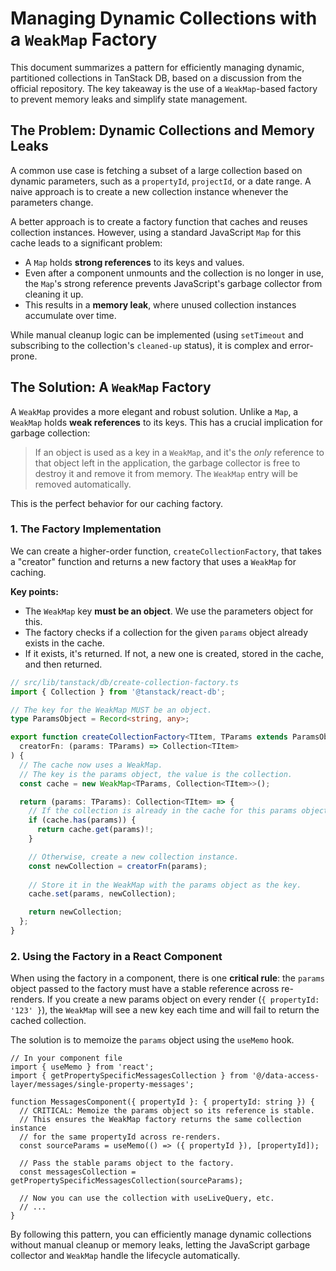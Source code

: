 # Managing Dynamic Collections with a `WeakMap` Factory

This document summarizes a pattern for efficiently managing dynamic, partitioned collections in TanStack DB, based on a discussion from the official repository. The key takeaway is the use of a `WeakMap`-based factory to prevent memory leaks and simplify state management.

## The Problem: Dynamic Collections and Memory Leaks

A common use case is fetching a subset of a large collection based on dynamic parameters, such as a `propertyId`, `projectId`, or a date range. A naive approach is to create a new collection instance whenever the parameters change.

A better approach is to create a factory function that caches and reuses collection instances. However, using a standard JavaScript `Map` for this cache leads to a significant problem:

- A `Map` holds **strong references** to its keys and values.
- Even after a component unmounts and the collection is no longer in use, the `Map`'s strong reference prevents JavaScript's garbage collector from cleaning it up.
- This results in a **memory leak**, where unused collection instances accumulate over time.

While manual cleanup logic can be implemented (using `setTimeout` and subscribing to the collection's `cleaned-up` status), it is complex and error-prone.

## The Solution: A `WeakMap` Factory

A `WeakMap` provides a more elegant and robust solution. Unlike a `Map`, a `WeakMap` holds **weak references** to its keys. This has a crucial implication for garbage collection:

> If an object is used as a key in a `WeakMap`, and it's the *only* reference to that object left in the application, the garbage collector is free to destroy it and remove it from memory. The `WeakMap` entry will be removed automatically.

This is the perfect behavior for our caching factory.

### 1. The Factory Implementation

We can create a higher-order function, `createCollectionFactory`, that takes a "creator" function and returns a new factory that uses a `WeakMap` for caching.

**Key points:**
- The `WeakMap` key **must be an object**. We use the parameters object for this.
- The factory checks if a collection for the given `params` object already exists in the cache.
- If it exists, it's returned. If not, a new one is created, stored in the cache, and then returned.

```typescript
// src/lib/tanstack/db/create-collection-factory.ts
import { Collection } from '@tanstack/react-db';

// The key for the WeakMap MUST be an object.
type ParamsObject = Record<string, any>;

export function createCollectionFactory<TItem, TParams extends ParamsObject>(
  creatorFn: (params: TParams) => Collection<TItem>
) {
  // The cache now uses a WeakMap.
  // The key is the params object, the value is the collection.
  const cache = new WeakMap<TParams, Collection<TItem>>();

  return (params: TParams): Collection<TItem> => {
    // If the collection is already in the cache for this params object, return it.
    if (cache.has(params)) {
      return cache.get(params)!;
    }

    // Otherwise, create a new collection instance.
    const newCollection = creatorFn(params);
    
    // Store it in the WeakMap with the params object as the key.
    cache.set(params, newCollection);

    return newCollection;
  };
}
```

### 2. Using the Factory in a React Component

When using the factory in a component, there is one **critical rule**: the `params` object passed to the factory must have a stable reference across re-renders. If you create a new params object on every render (`{ propertyId: '123' }`), the `WeakMap` will see a new key each time and will fail to return the cached collection.

The solution is to memoize the `params` object using the `useMemo` hook.

```tsx
// In your component file
import { useMemo } from 'react';
import { getPropertySpecificMessagesCollection } from '@/data-access-layer/messages/single-property-messages';

function MessagesComponent({ propertyId }: { propertyId: string }) {
  // CRITICAL: Memoize the params object so its reference is stable.
  // This ensures the WeakMap factory returns the same collection instance
  // for the same propertyId across re-renders.
  const sourceParams = useMemo(() => ({ propertyId }), [propertyId]);

  // Pass the stable params object to the factory.
  const messagesCollection = getPropertySpecificMessagesCollection(sourceParams);

  // Now you can use the collection with useLiveQuery, etc.
  // ...
}
```

By following this pattern, you can efficiently manage dynamic collections without manual cleanup or memory leaks, letting the JavaScript garbage collector and `WeakMap` handle the lifecycle automatically.
